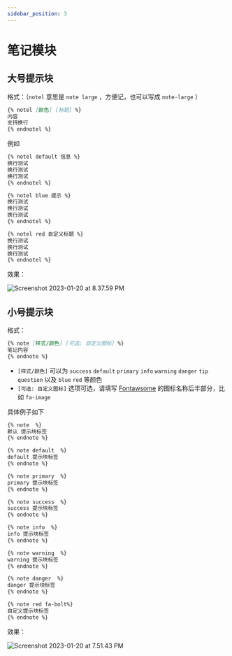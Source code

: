 ```yaml
---
sidebar_position: 3
---
```



# 笔记模块



## 大号提示块

格式：（`notel` 意思是 `note large` ，方便记，也可以写成 `note-large` ）

```markdown
{% notel [颜色] [标题] %}
内容
支持换行
{% endnotel %}
```

例如

```markdown
{% notel default 信息 %}
换行测试
换行测试
换行测试
{% endnotel %}

{% notel blue 提示 %}
换行测试
换行测试
换行测试
{% endnotel %}

{% notel red 自定义标题 %}
换行测试
换行测试
换行测试
{% endnotel %}
```

效果：

![Screenshot 2023-01-20 at 8.37.59 PM](https://evan.beee.top/img/2023/01/20/c1395f65bfa84fe07886245c92d18f49.png)



## 小号提示块

格式：

```markdown
{% note [样式/颜色] [可选: 自定义图标] %}
笔记内容
{% endnote %}
```

- `[样式/颜色]` 可以为 `success` `default` `primary` `info` `warning` `danger` `tip` `question` 以及 `blue` `red` 等颜色
- `[可选: 自定义图标]` 选项可选，请填写 [Fontawsome](https://fontawesome.com/search) 的图标名称后半部分，比如 `fa-image` 

具体例子如下

```html
{% note  %}
默认 提示块标签
{% endnote %}

{% note default  %}
default 提示块标签
{% endnote %}

{% note primary  %}
primary 提示块标签
{% endnote %}

{% note success  %}
success 提示块标签
{% endnote %}

{% note info  %}
info 提示块标签
{% endnote %}

{% note warning  %}
warning 提示块标签
{% endnote %}

{% note danger  %}
danger 提示块标签
{% endnote %}

{% note red fa-bolt%}
自定义提示块标签
{% endnote %}
```

效果：



![Screenshot 2023-01-20 at 7.51.43 PM](https://evan.beee.top/img/2023/01/20/d97817b2d310e0f13852afa05cc222fd.png)

